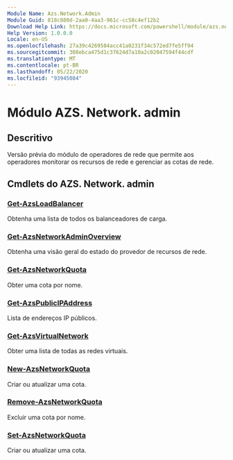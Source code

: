 ```yaml
---
Module Name: Azs.Network.Admin
Module Guid: 818c880d-2aa0-4aa3-961c-cc58c4ef12b2
Download Help Link: https://docs.microsoft.com/powershell/module/azs.network.admin
Help Version: 1.0.0.0
Locale: en-US
ms.openlocfilehash: 27a39c4269584acc41a0231f34c572ed7fe5ff94
ms.sourcegitcommit: 308ebca475d1c37624d7a10a2c02047594f44cdf
ms.translationtype: MT
ms.contentlocale: pt-BR
ms.lasthandoff: 05/22/2020
ms.locfileid: "93945084"
---
```

# Módulo AZS. Network. admin
## Descritivo
Versão prévia do módulo de operadores de rede que permite aos operadores monitorar os recursos de rede e gerenciar as cotas de rede.

## Cmdlets do AZS. Network. admin
### [Get-AzsLoadBalancer](Get-AzsLoadBalancer.md)
Obtenha uma lista de todos os balanceadores de carga.

### [Get-AzsNetworkAdminOverview](Get-AzsNetworkAdminOverview.md)
Obtenha uma visão geral do estado do provedor de recursos de rede.

### [Get-AzsNetworkQuota](Get-AzsNetworkQuota.md)
Obter uma cota por nome.

### [Get-AzsPublicIPAddress](Get-AzsPublicIPAddress.md)
Lista de endereços IP públicos.

### [Get-AzsVirtualNetwork](Get-AzsVirtualNetwork.md)
Obter uma lista de todas as redes virtuais.

### [New-AzsNetworkQuota](New-AzsNetworkQuota.md)
Criar ou atualizar uma cota.

### [Remove-AzsNetworkQuota](Remove-AzsNetworkQuota.md)
Excluir uma cota por nome.

### [Set-AzsNetworkQuota](Set-AzsNetworkQuota.md)
Criar ou atualizar uma cota.

